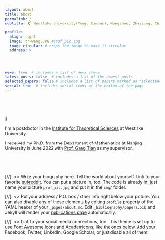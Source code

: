 ```yaml
---
layout: about
title: about
permalink: /
subtitle: 📬 Westlake University(Yungu Campus), Hangzhou, Zhejiang, China. 

profile:
  align: right
  image: tr-wang.JPG #prof_pic.jpg
  image_circular: # crops the image to make it circular
  address: >


    

news: true  # includes a list of news items
latest_posts: false  # includes a list of the newest posts
selected_papers: false # includes a list of papers marked as "selected={true}"
social: true  # includes social icons at the bottom of the page
---
```


&nbsp;

&nbsp;

👋

I'm a postdoctor in the [Institute for Theoretical Sciences](https://its.westlake.edu.cn/index.htm) at Westlake University. 

I received my Ph.D. from the Department of Mathematics at Nanjing University in June 2022 with [Prof. Gang Tian](http://tian.bicmr.pku.edu.cn/index.htm) as my supervisor. 

&nbsp;

&nbsp;

[//]: <> Write your biography here. Tell the world about yourself. Link to your favorite [subreddit](http://reddit.com). You can put a picture in, too. The code is already in, just name your picture `prof_pic.jpg` and put it in the `img/` folder.

[//]: <> Put your address / P.O. box / other info right below your picture. You can also disable any of these elements by editing `profile` property of the YAML header of your `_pages/about.md`. Edit `_bibliography/papers.bib` and Jekyll will render your [publications page](/al-folio/publications/) automatically.

[//]: <> Link to your social media connections, too. This theme is set up to use [Font Awesome icons](http://fortawesome.github.io/Font-Awesome/) and [Academicons](https://jpswalsh.github.io/academicons/), like the ones below. Add your Facebook, Twitter, LinkedIn, Google Scholar, or just disable all of them.
